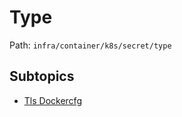 # Type

Path: `infra/container/k8s/secret/type`

## Subtopics
- [Tls Dockercfg](./tls_dockercfg/README.md)
